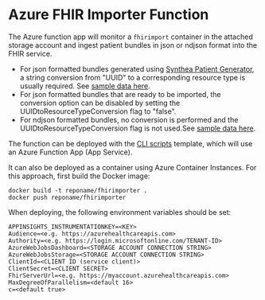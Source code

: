 # Azure FHIR Importer Function

The Azure function app will monitor a `fhirimport` container in the attached storage account and ingest patient bundles in json or ndjson format into the FHIR service. 

- For json formatted bundles generated using [Synthea Patient Generator](https://github.com/synthetichealth/synthea), a string conversion from "UUID" to a corresponding resource type is usually required. See [sample data here](../../data).
- For json formatted bundles that are ready to be imported, the conversion option can be disabled by setting the UUIDtoResourceTypeConversion flag to "false".
- For ndjson formatted bundles, no conversion is performed and the UUIDtoResourceTypeConversion flag is not used.See [sample data here](../../data).

The function can be deployed with the [CLI scripts](../templates/importer.json) template, which will use an Azure Function App (App Service).

It can also be deployed as a container using Azure Container Instances. For this approach, first build the Docker image:

```
docker build -t reponame/fhirimporter .
docker push reponame/fhirimporter
```

When deploying, the following environment variables should be set:

```
APPINSIGHTS_INSTRUMENTATIONKEY=<KEY>
Audience=<e.g. https://azurehealthcareapis.com>
Authority=<e.g. https://login.microsoftonline.com/TENANT-ID>
AzureWebJobsDashboard=<STORAGE ACCOUNT CONNECTION STRING>
AzureWebJobsStorage=<STORAGE ACCOUNT CONNECTION STRING>
ClientId=<CLIENT ID (service client)>
ClientSecret=<CLIENT SECRET>
FhirServerUrl=<e.g. https://myaccount.azurehealthcareapis.com>
MaxDegreeOfParallelism=<default 16>	
c=<default true>
```




